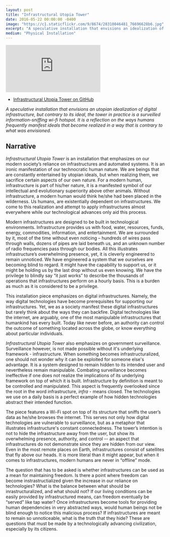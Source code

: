 ```yaml
---
layout: post
title: "Infrastructural Utopia Tower"
date: 2016-05-22 00:00:00 -0400
image: "https://c1.staticflickr.com/9/8674/28310046481_76696628b6.jpg"
excerpt: "A speculative installation that envisions an idealization of digital infrastructure. In practice, it is a surveilled information-sniffing Raspberry Pi wi-fi hotspot."
medium: "Physical Installation"
---
```


<iframe src="https://player.vimeo.com/video/166409996?color=9CBEF2"  frameborder="0" webkitallowfullscreen mozallowfullscreen allowfullscreen></iframe>

- [Infrastructural Utopia Tower on GitHub](https://github.com/mbrav/InfrastructuralUtopiaTower)

*A speculative installation that envisions an utopian idealization of digital infrastructure, but contrary to its ideal, the tower in practice is a surveilled information-sniffing wi-fi hotspot. It is a reflection on the ways humans frequently manifest ideals that become realized in a way that is contrary to what was envisioned.*

## Narrative

*Infrastructural Utopia Tower* is an installation that emphasizes on our modern society’s reliance on infrastructures and automated systems. It is an ironic manifestation of our technocratic human nature. We are beings that are constantly entertained by utopian ideals, but when realizing them, we sacrifice certain aspects of our own nature. For a modern human, infrastructure is part of his/her nature, it is a manifested symbol of our intellectual and evolutionary superiority above other animals. Without infrastructure, a modern human would think he/she had been placed in the wilderness. Us humans, are existentially dependent on infrastructures. We come to this realization and attempt to apply infrastructures almost everywhere while our technological advances only aid this process.

Modern infrastructures are designed to be built in technological environments. Infrastructure provides us with food, water, resources, funds, energy, commodities, information, and entertainment. We are surrounded by it, most of the time without even noticing – hundreds of wires pass through walls, dozens of pipes are laid beneath us, and an unknown number of radio frequencies pass through our bodies. All this illustrates infrastructure’s overwhelming presence, yet, it is cleverly engineered to remain unnoticed. We have engineered a system that we ourselves are becoming blind to regard. It might have the capability to support us, or it might be holding us by the last drop without us even knowing. We have the privilege to blindly say “it just works” to describe the thousands of operations that infrastructures perform on a hourly basis. This is a burden as much as it is considered to be a privilege.

This installation piece emphasizes on digital infrastructures. Namely, the way digital technologies have become prerequisites for supporting our infrastructures. Yet, we as a society manifest these digital infrastructures but rarely think about the ways they can backfire. Digital technologies like the internet, are arguably, one of the most manipulable infrastructures that humankind has every built. Today like never before, an authority can control the outcome of something located across the globe, or know everything about particular individuals.

*Infrastructural Utopia Tower* also emphasizes on government surveillance. Surveillance however, is not made possible without it's underlying framework - infrastructure. When something becomes infrastructuralized, one should not wonder why it can be exploited for someone else's advantage. It is a system designed to remain hidden to its intended user and nevertheless remain manipulable. Combating surveillance becomes ineffective if one does not realize the implications of its underlying framework on top of which it is built. Infrastructure by definition is meant to be controlled and manipulated. This aspect is frequently overlooked since the root in the word infrastructure, *infra*  - means closed. The technologies we use on a daily basis is a perfect example of how hidden technologies abstract their intended function.

<!-- *Infrastructural Utopia Tower* is an infrastructure, the way it was built reflects this aspect. The way it was realized however, is unlike its intended utopian model. It was meant to stand like its 3D model, manifesting the ideals that have had the potential to be realized. This realization did not happen, and the existence of the ideal did not go beyond a 3D model that flickers on a computer screen. What has been realized however, is an anti-utopian realization of infrastructure within the tower. The structure transformed into a breeding ground for humankind to infrastructialize as much estate that nature can provide. The outcome is an anti-utopian looking tower that reflects this human characteristic. -->

The piece features a Wi-Fi spot on top of its structure that sniffs the user’s data as he/she browses the internet. This serves not only how digital technologies are vulnerable to surveillance, but as a metaphor that illustrates infrastructure's constant connectedness. The tower’s intention is not to hide the infrastructure away from the user, but show its overwhelming presence, authority, and control -- an aspect that infrastructures do not demonstrate since they are hidden from our view. Even in the most remote places on Earth, infrastructures consist of satellites that fly above our heads. It is more literal than it might appear, but when it comes to infrastructures, modern humans are never in “offline” mode.

The question that has to be asked is whether infrastructures can be used as a mean for maintaining freedom. Is there a point where freedom can become instrastructialized given the increase in our reliance on technologies? What is the balance between what should be inrastructuralized, and what should not? If our living conditions can be easily provided by infrastructured means, can freedom eventually be “served” like tap water? Once infrastructures become tools for providing human dependencies in very abstracted ways, would human beings not be blind enough to notice this malicious process? If infrastructures are meant to remain so unnoticeable, what is the truth that they hide? These are questions that must be made by a technologically advancing civilization, especially by its citizens.

